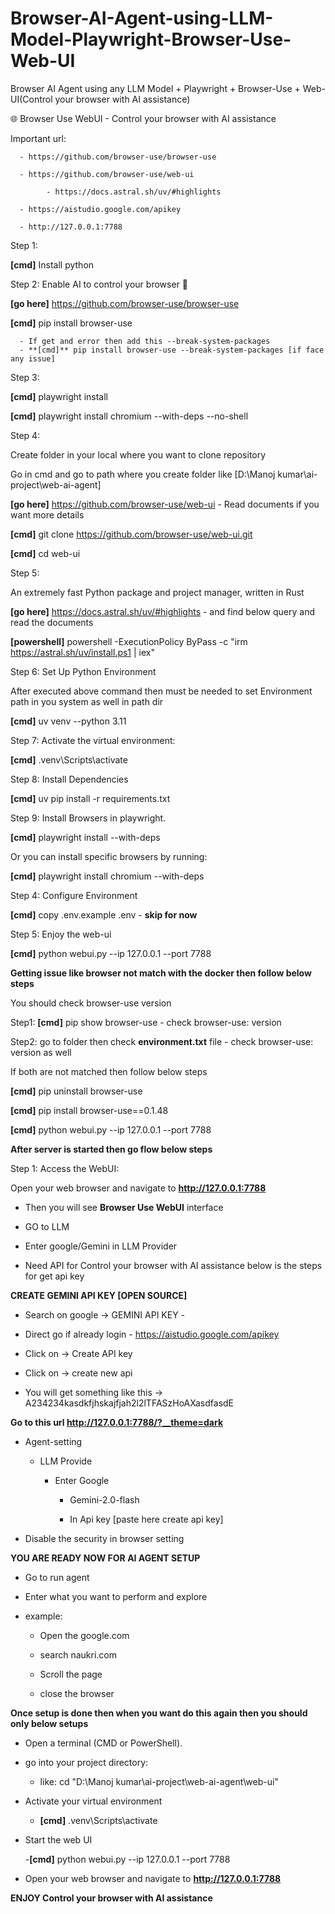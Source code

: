 # Browser-AI-Agent-using-LLM-Model-Playwright-Browser-Use-Web-UI

Browser AI Agent using any LLM Model + Playwright + Browser-Use + Web-UI(Control your browser with AI assistance)

🌐 Browser Use WebUI - Control your browser with AI assistance

Important url:
      
      - https://github.com/browser-use/browser-use

      - https://github.com/browser-use/web-ui
      
            - https://docs.astral.sh/uv/#highlights
      
      - https://aistudio.google.com/apikey
      
      - http://127.0.0.1:7788




Step 1:

**[cmd]** Install python




Step 2:
Enable AI to control your browser 🤖

**[go here]** https://github.com/browser-use/browser-use

**[cmd]** pip install browser-use

      - If get and error then add this --break-system-packages 
      - **[cmd]** pip install browser-use --break-system-packages [if face any issue]




Step 3:

**[cmd]** playwright install 

**[cmd]** playwright install chromium --with-deps --no-shell




Step 4:

Create folder in your local where you want to clone repository

Go in cmd and go to path where you create folder like [D:\Manoj kumar\ai-project\web-ai-agent]

**[go here]** https://github.com/browser-use/web-ui  - Read documents if you want more details

**[cmd]** git clone https://github.com/browser-use/web-ui.git 

**[cmd]** cd web-ui 




Step 5:

An extremely fast Python package and project manager, written in Rust

**[go here]** https://docs.astral.sh/uv/#highlights - and find below query and read the documents

**[powershell]** powershell -ExecutionPolicy ByPass -c "irm https://astral.sh/uv/install.ps1 | iex" 




Step 6: Set Up Python Environment

After executed above command then must be needed to set Environment path in you system as well in path dir

**[cmd]** uv venv --python 3.11 




Step 7: Activate the virtual environment:

**[cmd]** .venv\Scripts\activate





Step 8: Install Dependencies

**[cmd]** uv pip install -r requirements.txt



 
Step 9: Install Browsers in playwright.

**[cmd]** playwright install --with-deps



Or you can install specific browsers by running:

**[cmd]** playwright install chromium --with-deps




Step 4: Configure Environment

**[cmd]** copy .env.example .env - **skip for now**




Step 5: Enjoy the web-ui

**[cmd]** python webui.py --ip 127.0.0.1 --port 7788


**Getting issue like browser not match with the docker then follow below steps**

You should check browser-use version 


Step1: **[cmd]** pip show browser-use - check browser-use: version


Step2: go to folder then check **environment.txt** file - check browser-use: version as well

If both are not matched then follow below steps

**[cmd]**  pip uninstall browser-use

**[cmd]**  pip install browser-use==0.1.48

**[cmd]**  python webui.py --ip 127.0.0.1 --port 7788

**After server is started then go flow below steps**

Step 1: Access the WebUI: 

Open your web browser and navigate to **http://127.0.0.1:7788**



- Then you will see **Browser Use WebUI** interface 

- GO to LLM

- Enter google/Gemini in LLM Provider

- Need API for Control your browser with AI assistance below is the steps for get api key




**CREATE GEMINI API KEY [OPEN SOURCE]**

- Search on google → GEMINI API KEY -

- Direct go if already login - https://aistudio.google.com/apikey

- Click on → Create API key

- Click on → create new api

- You will get something like this → A234234kasdkfjhskajfjah2l2lTFASzHoAXasdfasdE



**Go to this url http://127.0.0.1:7788/?__theme=dark**

- Agent-setting

  - LLM Provide
  
    - Enter Google
    
      - Gemini-2.0-flash

      - In Api key [paste here create api key]
      
- Disable the security in browser setting



**YOU ARE READY NOW FOR AI AGENT SETUP**

- Go to run agent

- Enter what you want to perform and explore

- example:

    - Open the google.com
    
    - search naukri.com
    
    - Scroll the page
    
    - close the browser  





**Once setup is done then when you want do this again then you should only below setups** 

- Open a terminal (CMD or PowerShell).

- go into your project directory:

    - like: cd "D:\Manoj kumar\ai-project\web-ai-agent\web-ui"

- Activate your virtual environment

    - **[cmd]** .venv\Scripts\activate

- Start the web UI

    -**[cmd]** python webui.py --ip 127.0.0.1 --port 7788

- Open your web browser and navigate to **http://127.0.0.1:7788**

**ENJOY Control your browser with AI assistance**
